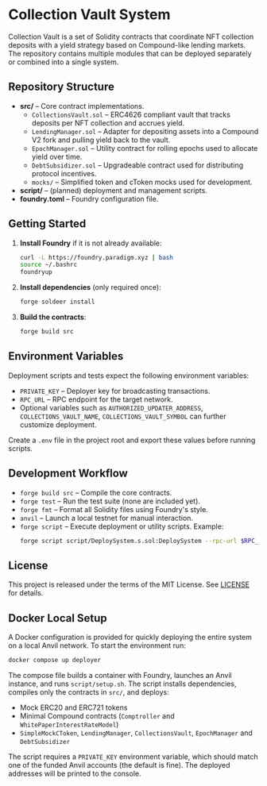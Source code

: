 # Collection Vault System

Collection Vault is a set of Solidity contracts that coordinate NFT collection deposits with a yield strategy based on Compound-like lending markets. The repository contains multiple modules that can be deployed separately or combined into a single system.

## Repository Structure

- **src/** – Core contract implementations.
  - `CollectionsVault.sol` – ERC4626 compliant vault that tracks deposits per NFT collection and accrues yield.
  - `LendingManager.sol` – Adapter for depositing assets into a Compound V2 fork and pulling yield back to the vault.
  - `EpochManager.sol` – Utility contract for rolling epochs used to allocate yield over time.
  - `DebtSubsidizer.sol` – Upgradeable contract used for distributing protocol incentives.
  - `mocks/` – Simplified token and cToken mocks used for development.
- **script/** – (planned) deployment and management scripts.
- **foundry.toml** – Foundry configuration file.

## Getting Started

1. **Install Foundry** if it is not already available:
   ```bash
   curl -L https://foundry.paradigm.xyz | bash
   source ~/.bashrc
   foundryup
   ```
2. **Install dependencies** (only required once):
   ```bash
   forge soldeer install
   ```
3. **Build the contracts**:
   ```bash
   forge build src
   ```

## Environment Variables

Deployment scripts and tests expect the following environment variables:

- `PRIVATE_KEY` – Deployer key for broadcasting transactions.
- `RPC_URL` – RPC endpoint for the target network.
- Optional variables such as `AUTHORIZED_UPDATER_ADDRESS`, `COLLECTIONS_VAULT_NAME`, `COLLECTIONS_VAULT_SYMBOL` can further customize deployment.

Create a `.env` file in the project root and export these values before running scripts.

## Development Workflow

 - `forge build src` – Compile the core contracts.
- `forge test` – Run the test suite (none are included yet).
- `forge fmt` – Format all Solidity files using Foundry's style.
- `anvil` – Launch a local testnet for manual interaction.
- `forge script` – Execute deployment or utility scripts. Example:
  ```bash
  forge script script/DeploySystem.s.sol:DeploySystem --rpc-url $RPC_URL --private-key $PRIVATE_KEY --broadcast -vvvv
  ```

## License

This project is released under the terms of the MIT License. See [LICENSE](LICENSE) for details.


## Docker Local Setup

A Docker configuration is provided for quickly deploying the entire system on a local Anvil network. To start the environment run:

```bash
docker compose up deployer
```

The compose file builds a container with Foundry, launches an Anvil instance, and runs `script/setup.sh`. The script installs dependencies, compiles only the contracts in `src/`, and deploys:

- Mock ERC20 and ERC721 tokens
- Minimal Compound contracts (`Comptroller` and `WhitePaperInterestRateModel`)
- `SimpleMockCToken`, `LendingManager`, `CollectionsVault`, `EpochManager` and `DebtSubsidizer`

The script requires a `PRIVATE_KEY` environment variable, which should match one of the funded Anvil accounts (the default is fine). The deployed addresses will be printed to the console.
